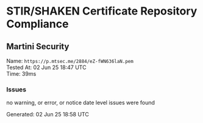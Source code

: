 # STIR/SHAKEN Certificate Repository Compliance

## Martini Security

Name: `https://p.mtsec.me/2884/eZ-fWN636laN.pem`\
Tested At: 02 Jun 25 18:47 UTC\
Time: 39ms

### Issues

no warning, or error, or notice date level issues were found

Generated: 02 Jun 25 18:58 UTC